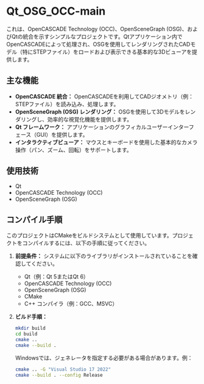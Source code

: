 # Qt_OSG_OCC-main

これは、OpenCASCADE Technology (OCC)、OpenSceneGraph (OSG)、およびQtの統合を示すシンプルなプロジェクトです。Qtアプリケーション内でOpenCASCADEによって処理され、OSGを使用してレンダリングされたCADモデル（特にSTEPファイル）をロードおよび表示できる基本的な3Dビューアを提供します。

## 主な機能

*   **OpenCASCADE 統合：** OpenCASCADEを利用してCADジオメトリ（例：STEPファイル）を読み込み、処理します。
*   **OpenSceneGraph (OSG) レンダリング：** OSGを使用して3Dモデルをレンダリングし、効率的な視覚化機能を提供します。
*   **Qt フレームワーク：** アプリケーションのグラフィカルユーザーインターフェース（GUI）を提供します。
*   **インタラクティブビューア：** マウスとキーボードを使用した基本的なカメラ操作（パン、ズーム、回転）をサポートします。

## 使用技術

*   Qt
*   OpenCASCADE Technology (OCC)
*   OpenSceneGraph (OSG)

## コンパイル手順

このプロジェクトはCMakeをビルドシステムとして使用しています。プロジェクトをコンパイルするには、以下の手順に従ってください。

1.  **前提条件：** システムに以下のライブラリがインストールされていることを確認してください。
    *   Qt（例：Qt 5またはQt 6）
    *   OpenCASCADE Technology (OCC)
    *   OpenSceneGraph (OSG)
    *   CMake
    *   C++ コンパイラ（例：GCC、MSVC）

2.  **ビルド手順：**
    ```bash
    mkdir build
    cd build
    cmake ..
    cmake --build .
    ```
    Windowsでは、ジェネレータを指定する必要がある場合があります。例：
    ```bash
    cmake .. -G "Visual Studio 17 2022"
    cmake --build . --config Release
